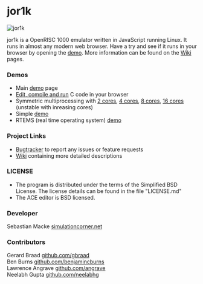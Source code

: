 # jor1k

![jor1k](http://jor1k.com/images/jor1k2.gif)

jor1k is a OpenRISC 1000 emulator written in JavaScript running Linux. It runs in almost any modern web browser. 
Have a try and see if it runs in your browser by opening the [demo][project demo].
More information can be found on the [Wiki][project wiki] pages. 

### Demos

* Main [demo][project demo] page
* [Edit, compile and run](http://s-macke.github.io/jor1k/demos/compile.html) C code in your browser
* Symmetric multiprocessing with  [2 cores](http://s-macke.github.io/jor1k/demos/main.html?cpu=smp&n=2), [4 cores](http://s-macke.github.io/jor1k/demos/main.html?cpu=smp&n=4), [8 cores](http://s-macke.github.io/jor1k/demos/main.html?cpu=smp&n=8), [16 cores](http://s-macke.github.io/jor1k/demos/main/index.html?cpu=smp&n=16) (unstable with inreasing cores)
* Simple [demo](http://s-macke.github.io/jor1k/demos/simple.html)
* RTEMS (real time operating system) [demo](http://s-macke.github.io/jor1k/demos/rtems.html)


### Project Links

 
 * [Bugtracker][project issues] to report any issues or feature requests
 * [Wiki][project wiki] containing more detailed descriptions

### LICENSE
 * The program is distributed under the terms of the Simplified BSD License. The license details can be found in the file "LICENSE.md"
 * The ACE editor is BSD licensed.

### Developer
Sebastian Macke [simulationcorner.net](http://simulationcorner.net)

### Contributors
Gerard Braad [github.com/gbraad](http://github.com/gbraad)  
Ben Burns [github.com/benjamincburns](http://github.com/benjamincburns)  
Lawrence Angrave [github.com/angrave](http://github.com/angrave)  
Neelabh Gupta [github.com/neelabhg](http://github.com/neelabhg)


[or1k specification]: http://opencores.org/or1k/Main_Page
[project demo]: http://s-macke.github.com/jor1k/demos/main.html
[project issues]: https://github.com/s-macke/jor1k/issues
[project wiki]: https://github.com/s-macke/jor1k/wiki
